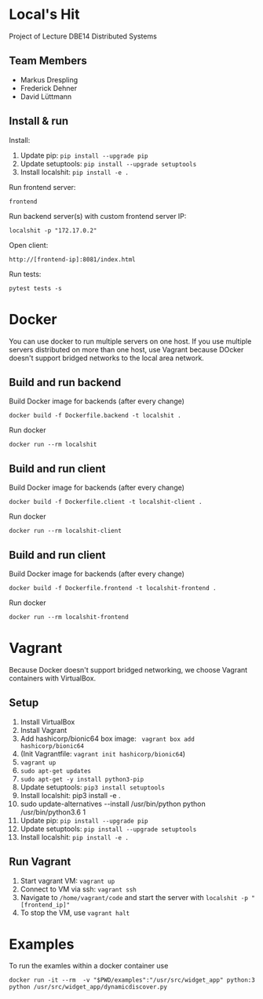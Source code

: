 # Local's Hit

Project of Lecture DBE14 Distributed Systems

## Team Members

- Markus Drespling
- Frederick Dehner
- David Lüttmann

## Install & run
Install:

1. Update pip: ```pip install --upgrade pip```
2. Update setuptools: ```pip install --upgrade setuptools```
3. Install localshit: ```pip install -e .```


Run frontend server:
```
frontend
```

Run backend server(s) with custom frontend server IP:
```
localshit -p "172.17.0.2"
```

Open client:
```
http://[frontend-ip]:8081/index.html
```

Run tests:
```
pytest tests -s
```

# Docker

You can use docker to run multiple servers on one host. If you use multiple servers distributed on more than one host, use Vagrant because DOcker doesn't support bridged networks to the local area network.

## Build and run backend

Build Docker image for backends (after every change)

```
docker build -f Dockerfile.backend -t localshit .
```

Run docker

```
docker run --rm localshit
```

## Build and run client

Build Docker image for backends (after every change)

```
docker build -f Dockerfile.client -t localshit-client .
```

Run docker

```
docker run --rm localshit-client
```

## Build and run client

Build Docker image for backends (after every change)

```
docker build -f Dockerfile.frontend -t localshit-frontend .
```

Run docker

```
docker run --rm localshit-frontend
```

# Vagrant

Because Docker doesn't support bridged networking, we choose Vagrant containers with VirtualBox.

## Setup

1. Install VirtualBox
2. Install Vagrant
3. Add hashicorp/bionic64 box image: ``` vagrant box add hashicorp/bionic64```
4. (Init Vagrantfile: ```vagrant init hashicorp/bionic64```)
5. ```vagrant up```
6. ```sudo apt-get updates```
7. ```sudo apt-get -y install python3-pip```
8. Update setuptools: ```pip3 install setuptools```
9. Install localshit: pip3 install -e .
10. sudo update-alternatives --install /usr/bin/python python /usr/bin/python3.6 1
11. Update pip: ```pip install --upgrade pip```
12. Update setuptools: ```pip install --upgrade setuptools```
13. Install localshit: ```pip install -e .```

## Run Vagrant


1. Start vagrant VM: ```vagrant up```
2. Connect to VM via ssh: ```vagrant ssh```
3. Navigate to ```/home/vagrant/code``` and start the server with ```localshit -p "[frontend_ip]"```
4. To stop the VM, use ```vagrant halt```

# Examples
To run the examles within a docker container use

```
docker run -it --rm  -v "$PWD/examples":"/usr/src/widget_app" python:3 python /usr/src/widget_app/dynamicdiscover.py
```